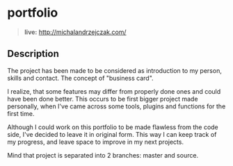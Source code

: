 # portfolio

> **live:** http://michalandrzejczak.com/

## Description

The project has been made to be considered as introduction to my person, skills and contact. The concept of "business card".

I realize, that some features may differ from properly done ones and could have been done better.  This occurs to be first bigger project made personally, when I've came across some tools, plugins and functions for the first time. 

Although I could work on this portfolio to be made flawless from the code side, I've decided to leave it in original form. This way I can keep track of my progress, and leave space to improve in my next projects. 

Mind that project is separated into 2 branches: master and source.
